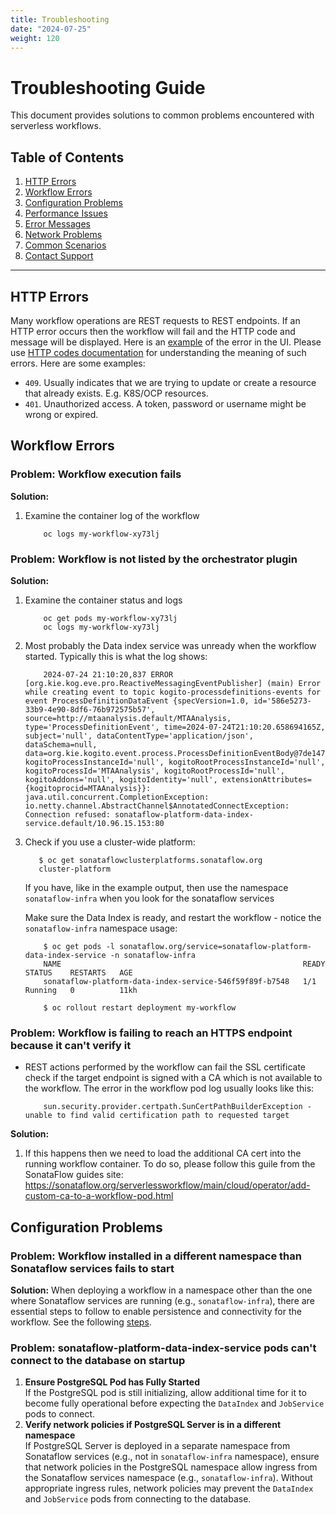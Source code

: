 ```yaml
---
title: Troubleshooting
date: "2024-07-25"
weight: 120
---
```



# Troubleshooting Guide

This document provides solutions to common problems encountered with serverless workflows.

## Table of Contents

1. [HTTP Errors](#http-errors)
2. [Workflow Errors](#workflow-errors)
3. [Configuration Problems](#configuration-problems)
4. [Performance Issues](#performance-issues)
5. [Error Messages](#error-messages)
6. [Network Problems](#network-problems)
7. [Common Scenarios](#common-scenarios)
8. [Contact Support](#contact-support)

---

## HTTP Errors
Many workflow operations are REST requests to REST endpoints. If an HTTP error occurs then the workflow will fail and the HTTP code and message will be displayed. Here is an [example](https://github.com/rhdhorchestrator/rhdhorchestrator.github.io/blob/main/content/main/docs/serverless-workflows/409-error.png?raw=true) of the error in the UI.
Please use [HTTP codes documentation](https://developer.mozilla.org/docs/Web/HTTP/Status) for understanding the meaning of such errors.
Here are some examples:
 - `409`. Usually indicates that we are trying to update or create a resource that already exists. E.g. K8S/OCP resources.
 - `401`. Unauthorized access. A token, password or username might be wrong or expired.

 ## Workflow Errors

### Problem: Workflow execution fails

**Solution:**

1. Examine the container log of the workflow
    ```console
        oc logs my-workflow-xy73lj
    ```

### Problem: Workflow is not listed by the orchestrator plugin

**Solution:**

1. Examine the container status and logs
    ```console
        oc get pods my-workflow-xy73lj
        oc logs my-workflow-xy73lj
    ```

2. Most probably the Data index service was unready when the workflow started.
   Typically this is what the log shows:
    ```console
        2024-07-24 21:10:20,837 ERROR [org.kie.kog.eve.pro.ReactiveMessagingEventPublisher] (main) Error while creating event to topic kogito-processdefinitions-events for event ProcessDefinitionDataEvent {specVersion=1.0, id='586e5273-33b9-4e90-8df6-76b972575b57', source=http://mtaanalysis.default/MTAAnalysis, type='ProcessDefinitionEvent', time=2024-07-24T21:10:20.658694165Z, subject='null', dataContentType='application/json', dataSchema=null, data=org.kie.kogito.event.process.ProcessDefinitionEventBody@7de147e9, kogitoProcessInstanceId='null', kogitoRootProcessInstanceId='null', kogitoProcessId='MTAAnalysis', kogitoRootProcessId='null', kogitoAddons='null', kogitoIdentity='null', extensionAttributes={kogitoprocid=MTAAnalysis}}: java.util.concurrent.CompletionException: io.netty.channel.AbstractChannel$AnnotatedConnectException: Connection refused: sonataflow-platform-data-index-service.default/10.96.15.153:80
    ```

3. Check if you use a cluster-wide platform:
    ```console
       $ oc get sonataflowclusterplatforms.sonataflow.org
       cluster-platform
    ```
    If you have, like in the example output, then use the namespace `sonataflow-infra` when you look for the sonataflow services

    Make sure the Data Index is ready, and restart the workflow - notice the `sonataflow-infra` namespace usage:
    ```console
        $ oc get pods -l sonataflow.org/service=sonataflow-platform-data-index-service -n sonataflow-infra
        NAME                                                      READY   STATUS    RESTARTS   AGE
        sonataflow-platform-data-index-service-546f59f89f-b7548   1/1     Running   0          11kh

        $ oc rollout restart deployment my-workflow
    ```

### Problem: Workflow is failing to reach an HTTPS endpoint because it can't verify it

- REST actions performed by the workflow can fail the SSL certificate check if the target endpoint is signed with
a CA which is not available to the workflow. The error in the workflow pod log usually looks like this:

    ```console
        sun.security.provider.certpath.SunCertPathBuilderException - unable to find valid certification path to requested target
    ```

**Solution:**

1. If this happens then we need to load the additional CA cert into the running
   workflow container. To do so, please follow this guile from the SonataFlow guides site:
   https://sonataflow.org/serverlessworkflow/main/cloud/operator/add-custom-ca-to-a-workflow-pod.html


## Configuration Problems

### Problem: Workflow installed in a different namespace than Sonataflow services fails to start

**Solution:**
When deploying a workflow in a namespace other than the one where Sonataflow services are running (e.g., `sonataflow-infra`), there are essential steps to follow to enable persistence and connectivity for the workflow. See the following [steps](https://github.com/rhdhorchestrator/orchestrator-helm-operator/blob/main/docs/main/README.md#additional-workflow-namespaces).

### Problem: sonataflow-platform-data-index-service pods can't connect to the database on startup

1. **Ensure PostgreSQL Pod has Fully Started**\
If the PostgreSQL pod is still initializing, allow additional time for it to become
fully operational before expecting the `DataIndex` and `JobService` pods to connect.
1. **Verify network policies if PostgreSQL Server is in a different namespace**\
If PostgreSQL Server is deployed in a separate namespace from Sonataflow services
(e.g., not in `sonataflow-infra` namespace), ensure that network policies in the
PostgreSQL namespace allow ingress from the Sonataflow services namespace
(e.g., `sonataflow-infra`). Without appropriate ingress rules,
network policies may prevent the `DataIndex` and `JobService` pods from
connecting to the database.
